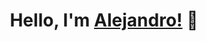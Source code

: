 <div align="center">
<h1 align="center">Hello, I'm <a href="https://www.linkedin.com/in/alejandroflorezl/">Alejandro!</a> 👋</h1>
</div>
